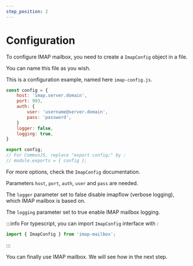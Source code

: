 ```yaml
---
step_position: 2
---
```


# Configuration

To configure IMAP mailbox, you need to create a `ImapConfig` object in a file.

You can name this file as you wish.

This is a configuration example, named here `imap-config.js`.

```js title="/imap-config.js"
const config = {
    host: 'imap.server.domain',
    port: 993,
    auth: {
        user: 'username@server.domain',
        pass: 'password',
    }
    logger: false,
    logging: true,
}

export config;
// For CommonJS, replace "export config;" by :
// module.exports = { config };
```
For more options, check the `ImapConfig` documentation.

Parameters `host`, `port`, `auth`, `user` and `pass` are needed.

The `logger` parameter set to false disable imapflow (verbose logging), which IMAP mailbox is based on.

The `logging` parameter set to true enable IMAP mailbox logging.

:::info
For typescript, you can import `ImapConfig` interface with :
```js
import { ImapConfig } from 'imap-mailbox';
```
:::


You can finally use IMAP mailbox. We will see how in the next step.